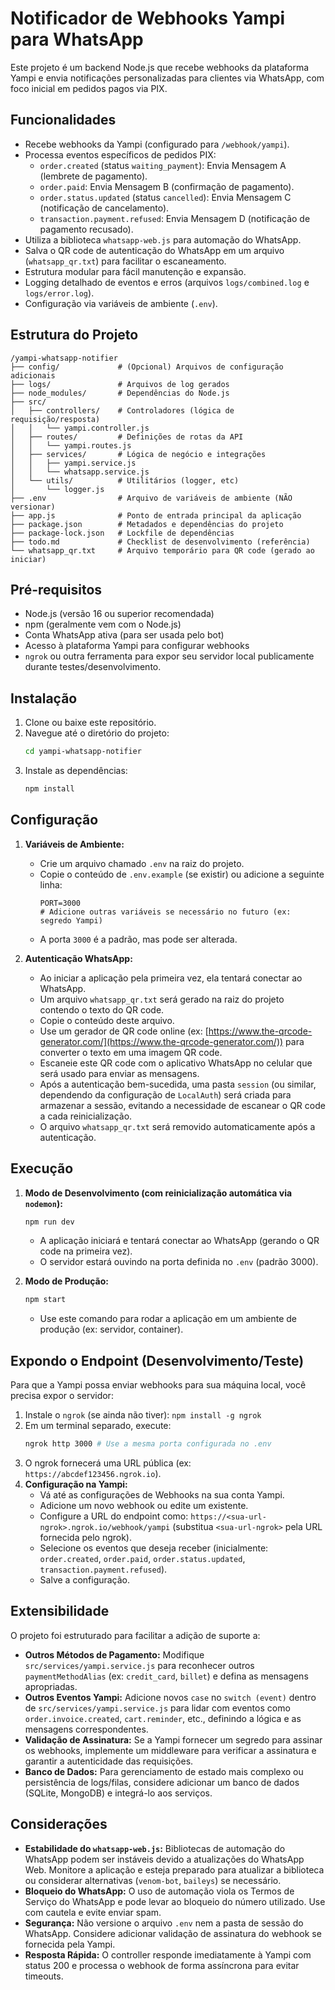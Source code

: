 # Notificador de Webhooks Yampi para WhatsApp

Este projeto é um backend Node.js que recebe webhooks da plataforma Yampi e envia notificações personalizadas para clientes via WhatsApp, com foco inicial em pedidos pagos via PIX.

## Funcionalidades

*   Recebe webhooks da Yampi (configurado para `/webhook/yampi`).
*   Processa eventos específicos de pedidos PIX:
    *   `order.created` (status `waiting_payment`): Envia Mensagem A (lembrete de pagamento).
    *   `order.paid`: Envia Mensagem B (confirmação de pagamento).
    *   `order.status.updated` (status `cancelled`): Envia Mensagem C (notificação de cancelamento).
    *   `transaction.payment.refused`: Envia Mensagem D (notificação de pagamento recusado).
*   Utiliza a biblioteca `whatsapp-web.js` para automação do WhatsApp.
*   Salva o QR code de autenticação do WhatsApp em um arquivo (`whatsapp_qr.txt`) para facilitar o escaneamento.
*   Estrutura modular para fácil manutenção e expansão.
*   Logging detalhado de eventos e erros (arquivos `logs/combined.log` e `logs/error.log`).
*   Configuração via variáveis de ambiente (`.env`).

## Estrutura do Projeto

```
/yampi-whatsapp-notifier
├── config/             # (Opcional) Arquivos de configuração adicionais
├── logs/               # Arquivos de log gerados
├── node_modules/       # Dependências do Node.js
├── src/
│   ├── controllers/    # Controladores (lógica de requisição/resposta)
│   │   └── yampi.controller.js
│   ├── routes/         # Definições de rotas da API
│   │   └── yampi.routes.js
│   ├── services/       # Lógica de negócio e integrações
│   │   ├── yampi.service.js
│   │   └── whatsapp.service.js
│   └── utils/          # Utilitários (logger, etc)
│       └── logger.js
├── .env                # Arquivo de variáveis de ambiente (NÃO versionar)
├── app.js              # Ponto de entrada principal da aplicação
├── package.json        # Metadados e dependências do projeto
├── package-lock.json   # Lockfile de dependências
├── todo.md             # Checklist de desenvolvimento (referência)
└── whatsapp_qr.txt     # Arquivo temporário para QR code (gerado ao iniciar)
```

## Pré-requisitos

*   Node.js (versão 16 ou superior recomendada)
*   npm (geralmente vem com o Node.js)
*   Conta WhatsApp ativa (para ser usada pelo bot)
*   Acesso à plataforma Yampi para configurar webhooks
*   `ngrok` ou outra ferramenta para expor seu servidor local publicamente durante testes/desenvolvimento.

## Instalação

1.  Clone ou baixe este repositório.
2.  Navegue até o diretório do projeto:
    ```bash
    cd yampi-whatsapp-notifier
    ```
3.  Instale as dependências:
    ```bash
    npm install
    ```

## Configuração

1.  **Variáveis de Ambiente:**
    *   Crie um arquivo chamado `.env` na raiz do projeto.
    *   Copie o conteúdo de `.env.example` (se existir) ou adicione a seguinte linha:
        ```dotenv
        PORT=3000
        # Adicione outras variáveis se necessário no futuro (ex: segredo Yampi)
        ```
    *   A porta `3000` é a padrão, mas pode ser alterada.

2.  **Autenticação WhatsApp:**
    *   Ao iniciar a aplicação pela primeira vez, ela tentará conectar ao WhatsApp.
    *   Um arquivo `whatsapp_qr.txt` será gerado na raiz do projeto contendo o texto do QR code.
    *   Copie o conteúdo deste arquivo.
    *   Use um gerador de QR code online (ex: [https://www.the-qrcode-generator.com/](https://www.the-qrcode-generator.com/)) para converter o texto em uma imagem QR code.
    *   Escaneie este QR code com o aplicativo WhatsApp no celular que será usado para enviar as mensagens.
    *   Após a autenticação bem-sucedida, uma pasta `session` (ou similar, dependendo da configuração de `LocalAuth`) será criada para armazenar a sessão, evitando a necessidade de escanear o QR code a cada reinicialização.
    *   O arquivo `whatsapp_qr.txt` será removido automaticamente após a autenticação.

## Execução

1.  **Modo de Desenvolvimento (com reinicialização automática via `nodemon`):**
    ```bash
    npm run dev
    ```
    *   A aplicação iniciará e tentará conectar ao WhatsApp (gerando o QR code na primeira vez).
    *   O servidor estará ouvindo na porta definida no `.env` (padrão 3000).

2.  **Modo de Produção:**
    ```bash
    npm start
    ```
    *   Use este comando para rodar a aplicação em um ambiente de produção (ex: servidor, container).

## Expondo o Endpoint (Desenvolvimento/Teste)

Para que a Yampi possa enviar webhooks para sua máquina local, você precisa expor o servidor:

1.  Instale o `ngrok` (se ainda não tiver): `npm install -g ngrok`
2.  Em um terminal separado, execute:
    ```bash
    ngrok http 3000 # Use a mesma porta configurada no .env
    ```
3.  O ngrok fornecerá uma URL pública (ex: `https://abcdef123456.ngrok.io`).
4.  **Configuração na Yampi:**
    *   Vá até as configurações de Webhooks na sua conta Yampi.
    *   Adicione um novo webhook ou edite um existente.
    *   Configure a URL do endpoint como: `https://<sua-url-ngrok>.ngrok.io/webhook/yampi` (substitua `<sua-url-ngrok>` pela URL fornecida pelo ngrok).
    *   Selecione os eventos que deseja receber (inicialmente: `order.created`, `order.paid`, `order.status.updated`, `transaction.payment.refused`).
    *   Salve a configuração.

## Extensibilidade

O projeto foi estruturado para facilitar a adição de suporte a:

*   **Outros Métodos de Pagamento:** Modifique `src/services/yampi.service.js` para reconhecer outros `paymentMethodAlias` (ex: `credit_card`, `billet`) e defina as mensagens apropriadas.
*   **Outros Eventos Yampi:** Adicione novos `case` no `switch (event)` dentro de `src/services/yampi.service.js` para lidar com eventos como `order.invoice.created`, `cart.reminder`, etc., definindo a lógica e as mensagens correspondentes.
*   **Validação de Assinatura:** Se a Yampi fornecer um segredo para assinar os webhooks, implemente um middleware para verificar a assinatura e garantir a autenticidade das requisições.
*   **Banco de Dados:** Para gerenciamento de estado mais complexo ou persistência de logs/filas, considere adicionar um banco de dados (SQLite, MongoDB) e integrá-lo aos serviços.

## Considerações

*   **Estabilidade do `whatsapp-web.js`:** Bibliotecas de automação do WhatsApp podem ser instáveis devido a atualizações do WhatsApp Web. Monitore a aplicação e esteja preparado para atualizar a biblioteca ou considerar alternativas (`venom-bot`, `baileys`) se necessário.
*   **Bloqueio do WhatsApp:** O uso de automação viola os Termos de Serviço do WhatsApp e pode levar ao bloqueio do número utilizado. Use com cautela e evite enviar spam.
*   **Segurança:** Não versione o arquivo `.env` nem a pasta de sessão do WhatsApp. Considere adicionar validação de assinatura do webhook se fornecida pela Yampi.
*   **Resposta Rápida:** O controller responde imediatamente à Yampi com status 200 e processa o webhook de forma assíncrona para evitar timeouts.

